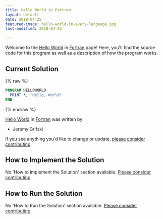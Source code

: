 ```yaml
---
title: Hello World in Fortran
layout: default
date: 2018-04-25
featured-image: hello-world-in-every-language.jpg
last-modified: 2018-04-25

---
```


Welcome to the [Hello World](https://rzuckerm.github.io/sample-programs-website-copy/projects/hello-world) in [Fortran](https://rzuckerm.github.io/sample-programs-website-copy/languages/fortran) page! Here, you'll find the source code for this program as well as a description of how the program works.

## Current Solution

{% raw %}

```fortran
PROGRAM HELLOWORLD
  PRINT *, 'Hello, World!'
END
```

{% endraw %}

[Hello World](https://rzuckerm.github.io/sample-programs-website-copy/projects/hello-world) in [Fortran](https://rzuckerm.github.io/sample-programs-website-copy/languages/fortran) was written by:

- Jeremy Grifski

If you see anything you'd like to change or update, [please consider contributing](https://github.com/TheRenegadeCoder/sample-programs).

## How to Implement the Solution

No 'How to Implement the Solution' section available. [Please consider contributing](https://github.com/TheRenegadeCoder/sample-programs-website).

## How to Run the Solution

No 'How to Run the Solution' section available. [Please consider contributing](https://github.com/TheRenegadeCoder/sample-programs-website).
